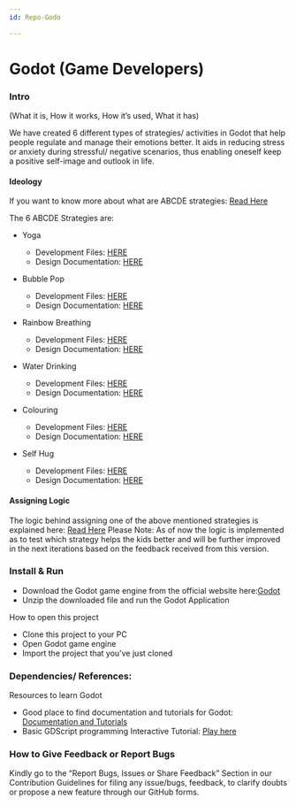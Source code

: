 ```yaml
---
id: Repo-Godo

---
```

# Godot (Game Developers)

### Intro 
(What it is, How it works, How it’s used, What it has)

We have created 6 different types of strategies/ activities in Godot that help people regulate and manage their emotions better. It aids in reducing stress or anxiety during stressful/ negative scenarios, thus enabling oneself keep a positive self-image and outlook in life.

#### Ideology

If you want to know more about what are ABCDE strategies: [Read Here](https://docs.google.com/document/d/1LtxitcCUhgsUzjIeFYDdqus4t8h6SDbAjwVKQUtDt7A/edit?usp=sharing)

The 6 ABCDE Strategies are:

- Yoga
    - Development Files: [HERE](https://github.com/tillioss/Godot-Strategies-V1/tree/main/YogaActivity)
    - Design Documentation: [HERE](https://docs.google.com/document/d/1ZiZ07BwrDwRqOX5hrtREvo7ncnVkOR5u1zSYS4CkfOc/edit?usp=sharing)

- Bubble Pop
    - Development Files: [HERE](https://github.com/tillioss/Godot-Strategies-V1/tree/main/BubblePop)
    - Design Documentation: [HERE](https://docs.google.com/document/d/14SLCAqWyhhJSi7_0UrhkfbxTF3vAv6cq5oegouETnz0/edit?usp=sharing)

- Rainbow Breathing
    - Development Files: [HERE](https://github.com/tillioss/Godot-Strategies-V1/tree/main/RainbowActivity)
    - Design Documentation: [HERE](https://docs.google.com/document/d/1yAe6VvVNCmBjj--Tr7tOfmOGZ8HgcHIfR7i30y4HhZc/edit?usp=sharing)

- Water Drinking
    - Development Files: [HERE](https://github.com/tillioss/Godot-Strategies-V1/tree/main/WaterDrinkingActivity)
    - Design Documentation: [HERE](https://docs.google.com/document/d/1uUCKTr9SfK4VLlgN_3mwWfcPW4m5awM9zz3msXPGr5g/edit?usp=sharing)


- Colouring
    - Development Files: [HERE](https://github.com/tillioss/Godot-Strategies-V1/tree/main/Coloring%20Activity)
    - Design Documentation: [HERE](https://docs.google.com/document/d/1M9Rti033Abqa7Xfr2dA3SwCboLT4f4BAbtOEduMOKEA/edit?usp=sharing)

- Self Hug
    - Development Files: [HERE](https://github.com/tillioss/Godot-Strategies-V1/tree/main/Hug%20Activity)
    - Design Documentation: [HERE](https://docs.google.com/document/d/1yelkAW0z0afdggm5z2q1F6FO_AVTIzLUIeWrNK3vAWk/edit?usp=sharing)




#### Assigning Logic

The logic behind assigning one of the above mentioned strategies is explained here: [Read Here](https://docs.google.com/document/d/139G3rM3TD-hQW4VbKHdDTWL5wk0VNgFKFEB7FGFwVbs/edit?usp=sharing)
Please Note: As of now the logic is implemented as to test which strategy helps the kids better and will be further improved in the next iterations based on the feedback received from this version.


### Install & Run

- Download the Godot game engine from the official website here:[Godot](https://godotengine.org/)
- Unzip the downloaded file and run the Godot Application

How to open this project

- Clone this project to your PC
- Open Godot game engine
- Import the project that you've just cloned


### Dependencies/ References: 

Resources to learn Godot

- Good place to find documentation and tutorials for Godot: [Documentation and Tutorials](https://docs.godotengine.org/en/stable/index.html)
- Basic GDScript programming Interactive Tutorial: [Play here](https://gdquest.itch.io/learn-godot-gdscript)


### How to Give Feedback or Report Bugs

Kindly go to the “Report Bugs, Issues or Share Feedback” Section in our Contribution Guidelines for filing any issue/bugs, feedback, to clarify doubts or propose a new feature through our GitHub forms.
